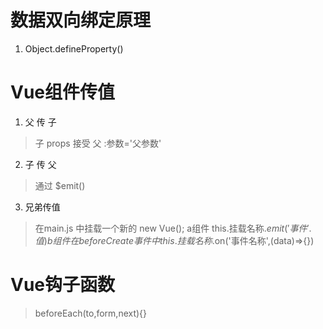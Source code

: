# 数据双向绑定原理
1. Object.defineProperty()

# Vue组件传值
1. 父 传 子
> 子 props 接受
> 父 :参数='父参数'
2. 子 传 父
> 通过 $emit()
3. 兄弟传值
>  在main.js 中挂载一个新的 new Vue();
>  a组件 this.挂载名称.$emit('事件'.值)
>  b组件 在beforeCreate 事件中 this.挂载名称.$on('事件名称',(data)=>{})

# Vue钩子函数
> beforeEach(to,form,next){}